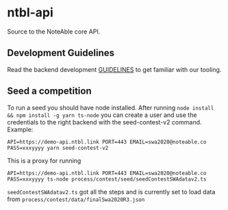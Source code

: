 # ntbl-api

Source to the NoteAble core API.


## Development Guidelines

Read the backend development [GUIDELINES](GUIDELINES.md) to get familiar with our tooling.



## Seed a competition

To run a seed you should have node installed. After running `node install && npm install -g yarn ts-node` you can create a user and use the credentials to the right backend with the seed-contest-v2 command. Example: 

    API=https://demo-api.ntbl.link PORT=443 EMAIL=swa2020@noteable.co PASS=xxxyyyy yarn seed-contest-v2

This is a proxy for running 

	API=https://demo-api.ntbl.link PORT=443 EMAIL=swa2020@noteable.co PASS=xxxyyyy ts-node process/contest/seed/seedContestSWAdatav2.ts

`seedContestSWAdatav2.ts` got all the steps and is currently set to load data from `process/contest/data/finalSwa2020R3.json`



